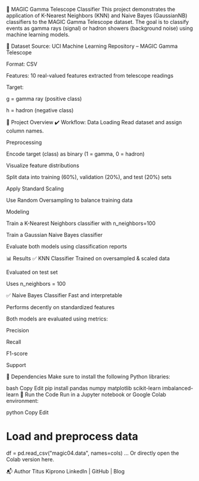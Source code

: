 🎯 MAGIC Gamma Telescope Classifier
This project demonstrates the application of K-Nearest Neighbors (KNN) and Naive Bayes (GaussianNB) classifiers to the MAGIC Gamma Telescope dataset. The goal is to classify events as gamma rays (signal) or hadron showers (background noise) using machine learning models.

📁 Dataset
Source: UCI Machine Learning Repository – MAGIC Gamma Telescope

Format: CSV

Features: 10 real-valued features extracted from telescope readings

Target:

g = gamma ray (positive class)

h = hadron (negative class)

📌 Project Overview
✔️ Workflow:
Data Loading
Read dataset and assign column names.

Preprocessing

Encode target (class) as binary (1 = gamma, 0 = hadron)

Visualize feature distributions

Split data into training (60%), validation (20%), and test (20%) sets

Apply Standard Scaling

Use Random Oversampling to balance training data

Modeling

Train a K-Nearest Neighbors classifier with n_neighbors=100

Train a Gaussian Naive Bayes classifier

Evaluate both models using classification reports

📊 Results
✅ KNN Classifier
Trained on oversampled & scaled data

Evaluated on test set

Uses n_neighbors = 100

✅ Naive Bayes Classifier
Fast and interpretable

Performs decently on standardized features

Both models are evaluated using metrics:

Precision

Recall

F1-score

Support

🧪 Dependencies
Make sure to install the following Python libraries:

bash
Copy
Edit
pip install pandas numpy matplotlib scikit-learn imbalanced-learn
🚀 Run the Code
Run in a Jupyter notebook or Google Colab environment:

python
Copy
Edit
# Load and preprocess data
df = pd.read_csv("magic04.data", names=cols)
...
Or directly open the Colab version here.

📬 Author
Titus Kiprono
LinkedIn | GitHub | Blog

